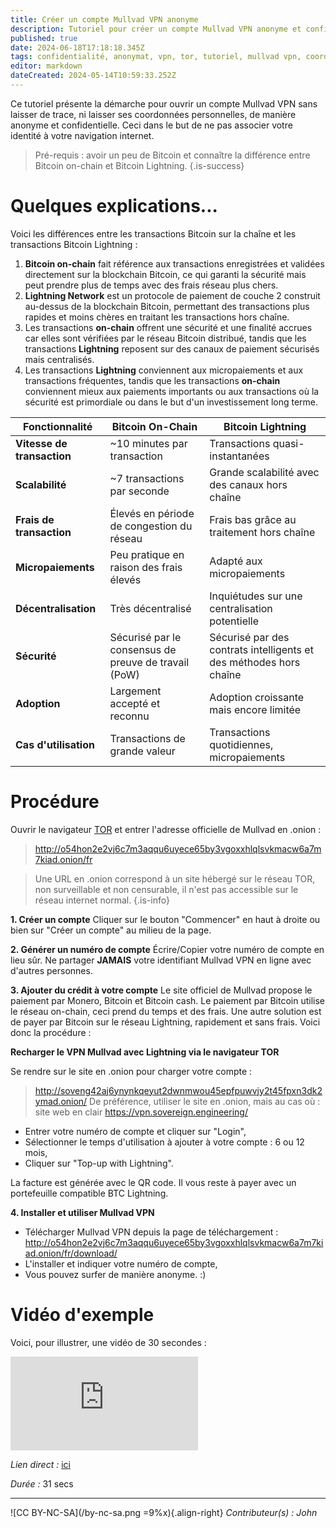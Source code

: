 ```yaml
---
title: Créer un compte Mullvad VPN anonyme
description: Tutoriel pour créer un compte Mullvad VPN anonyme et confidentiel
published: true
date: 2024-06-18T17:18:18.345Z
tags: confidentialité, anonymat, vpn, tor, tutoriel, mullvad vpn, coordonnées
editor: markdown
dateCreated: 2024-05-14T10:59:33.252Z
---
```


Ce tutoriel présente la démarche pour ouvrir un compte Mullvad VPN sans laisser de trace, ni laisser ses coordonnées personnelles, de manière anonyme et confidentielle. Ceci dans le but de ne pas associer votre identité à votre navigation internet.

> Pré-requis : avoir un peu de Bitcoin et connaître la différence entre Bitcoin on-chain et Bitcoin Lightning.
{.is-success}

# Quelques explications...

Voici les différences entre les transactions Bitcoin sur la chaîne et les transactions Bitcoin Lightning :

1. **Bitcoin on-chain** fait référence aux transactions enregistrées et validées directement sur la blockchain Bitcoin, ce qui garanti la sécurité mais peut prendre plus de temps avec des frais réseau plus chers.
2. **Lightning Network** est un protocole de paiement de couche 2 construit au-dessus de la blockchain Bitcoin, permettant des transactions plus rapides et moins chères en traitant les transactions hors chaîne.
3. Les transactions **on-chain** offrent une sécurité et une finalité accrues car elles sont vérifiées par le réseau Bitcoin distribué, tandis que les transactions **Lightning** reposent sur des canaux de paiement sécurisés mais centralisés.
4. Les transactions **Lightning** conviennent aux micropaiements et aux transactions fréquentes, tandis que les transactions **on-chain** conviennent mieux aux paiements importants ou aux transactions où la sécurité est primordiale ou dans le but d'un investissement long terme.

| Fonctionnalité          | Bitcoin On-Chain                        | Bitcoin Lightning                        |
|-------------------------|-----------------------------------------|------------------------------------------|
| **Vitesse de transaction** | ~10 minutes par transaction            | Transactions quasi-instantanées           |
| **Scalabilité**         | ~7 transactions par seconde             | Grande scalabilité avec des canaux hors chaîne |
| **Frais de transaction** | Élevés en période de congestion du réseau | Frais bas grâce au traitement hors chaîne |
| **Micropaiements**      | Peu pratique en raison des frais élevés  | Adapté aux micropaiements                 |
| **Décentralisation**    | Très décentralisé                       | Inquiétudes sur une centralisation potentielle |
| **Sécurité**            | Sécurisé par le consensus de preuve de travail (PoW) | Sécurisé par des contrats intelligents et des méthodes hors chaîne |
| **Adoption**            | Largement accepté et reconnu            | Adoption croissante mais encore limitée   |
| **Cas d'utilisation**   | Transactions de grande valeur           | Transactions quotidiennes, micropaiements |


# Procédure

Ouvrir le navigateur [TOR](/debutant/vpn-tor) et entrer l'adresse officielle de Mullvad en .onion :
> http://o54hon2e2vj6c7m3aqqu6uyece65by3vgoxxhlqlsvkmacw6a7m7kiad.onion/fr

> Une URL en .onion correspond à un site hébergé sur le réseau TOR, non surveillable et non censurable, il n'est pas accessible sur le réseau internet normal.
{.is-info}

**1. Créer un compte**
Cliquer sur le bouton "Commencer" en haut à droite ou bien sur "Créer un compte" au milieu de la page.

**2. Générer un numéro de compte**
Écrire/Copier votre numéro de compte en lieu sûr. Ne partager **JAMAIS** votre identifiant Mullvad VPN en ligne avec d'autres personnes.

**3. Ajouter du crédit à votre compte**
Le site officiel de Mullvad propose le paiement par Monero, Bitcoin et Bitcoin cash. Le paiement par Bitcoin utilise le réseau on-chain, ceci prend du temps et des frais. Une autre solution est de payer par Bitcoin sur le réseau Lightning, rapidement et sans frais. Voici donc la procédure :

**Recharger le VPN Mullvad avec Lightning via le navigateur TOR**

Se rendre sur le site en .onion pour charger votre compte :

> http://soveng42aj6ynynkqeyut2dwnmwou45epfpuwvjy2t45fpxn3dk2ymad.onion/
> De préférence, utiliser le site en .onion, mais au cas où : site web en clair https://vpn.sovereign.engineering/

- Entrer votre numéro de compte et cliquer sur "Login",
- Sélectionner le temps d'utilisation à ajouter à votre compte : 6 ou 12 mois,
- Cliquer sur "Top-up with Lightning".

La facture est générée avec le QR code. Il vous reste à payer avec un portefeuille compatible BTC Lightning.

**4. Installer et utiliser Mullvad VPN**

- Télécharger Mullvad VPN depuis la page de téléchargement :
http://o54hon2e2vj6c7m3aqqu6uyece65by3vgoxxhlqlsvkmacw6a7m7kiad.onion/fr/download/
- L'installer et indiquer votre numéro de compte,
- Vous pouvez surfer de manière anonyme. :)


# Vidéo d'exemple

Voici, pour illustrer, une vidéo de 30 secondes :

<iframe class="frame-style" title="Tutoriel pour créer un compte Mullvad VPN anonyme et confidentiel" src="https://peertube.fr/videos/embed/8a04cb41-1ace-4258-9f9b-5e66c0fe44db" frameborder="0" allowfullscreen="1" allow="fullscreen; accelerometer; encrypted-media; gyroscope; picture-in-picture" sandbox="allow-same-origin allow-scripts allow-popups"></iframe>

<p><em>Lien direct : </em><a href="https://peertube.fr/w/8a04cb41-1ace-4258-9f9b-5e66c0fe44db">ici</a></p>
<p><em>Durée : </em>31 secs</p>

---
![CC BY-NC-SA](/by-nc-sa.png =9%x){.align-right} *Contributeur(s) : John*
<br>